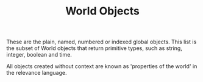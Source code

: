 ﻿---
title: World Objects
---

These are the plain, named, numbered or indexed global objects. This list is the subset of World objects that return primitive types, such as string, integer, boolean and time.

All objects created without context are known as 'properties of the world' in the relevance language.

